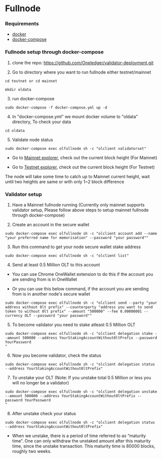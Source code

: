 # Fullnode #

### Requirements ###

* [docker](https://docs.docker.com/engine/install/)
* [docker-compose](https://docs.docker.com/compose/install/)

### Fullnode setup through docker-compose ###

1) clone the repo: https://github.com/Oneledger/validator-deployment.git

2) Go to directory where you want to run fullnode either testnet/mainnet

```
cd testnet or cd mainnet

mkdir oldata
```

3) run docker-compose

```
sudo docker-compose -f docker-compose.yml up -d
```

4) In "docker-compose.yml" we mount docker volume to "oldata" directory, To check your data

```
cd oldata
```

5) Validate node status

```
sudo docker-compose exec olfullnode sh -c "olclient validatorset"
```

- Go to [Mainnet explorer](https://mainnet-explorer.oneledger.network/), check out the current block height (For Mainnet)

- Go to [Testnet explorer](https://frankenstein-explorer.oneledger.network/), check out the current block height (For Testnet)

The node will take some time to catch up to Mainnet current height, wait until two heights are same or with only 1~2 block difference

### Validator setup ###

1) Have a Mainnet fullnode running (Currently only mainnet supports validator setup, Please follow above steps to setup mainnet fullnode through docker-compose)

2) Create an account in the secure wallet

```
sudo docker-compose exec olfullnode sh -c "olclient account add --name "your preferred name for memorisation" --password "your password""
```

3) Run this command to get your node secure wallet stake address

```
sudo docker-compose exec olfullnode sh -c "olclient list"
```

4) Send at least 0.5 Million OLT to this account

- You can use Chrome OneWallet extension to do this if the account you are sending from is in OneWallet

- Or you can use this below command, if the account you are sending from is in another node's secure wallet

```
sudo docker-compose exec olfullnode sh -c "olclient send --party "your address without 0lt prefix" --counterparty "address you want to send token to without 0lt prefix" --amount "500000" --fee 0.00000001 --currency OLT --password "your password""
```

5) To become validator you need to stake atleast 0.5 Million OLT

```
sudo docker-compose exec olfullnode sh -c "olclient delegation stake --amount 500000 --address YourStakingAccountWithout0ltPrefix --password YourPassword
"
```

6) Now you become validator, check the status

```
sudo docker-compose exec olfullnode sh -c "olclient delegation status --address YourStakingAccountWithout0ltPrefix"
```

7) To unstake your OLT (Note: If you unstake total 0.5 Million or less you will no longer be a validator)

```
sudo docker-compose exec olfullnode sh -c "olclient delegation unstake --amount 500000 --address YourStakingAccountWithout0ltPrefix --password YourPassword
"
```

8) After unstake check your status

```
sudo docker-compose exec olfullnode sh -c "olclient delegation status --address YourStakingAccountWithout0ltPrefix"
```

- When we unstake, there is a period of time referred to as “maturity time”. One can only withdraw the unstaked amount after this maturity time, since the unstake transaction. This maturity time is 80000 blocks, roughly two weeks.
